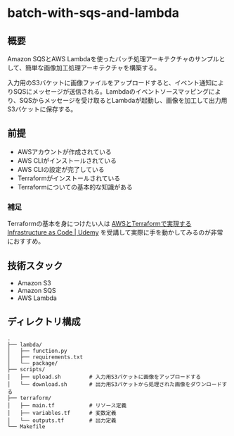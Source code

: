 # batch-with-sqs-and-lambda

## 概要

Amazon SQSとAWS Lambdaを使ったバッチ処理アーキテクチャのサンプルとして、簡単な画像加工処理アーキテクチャを構築する。

入力用のS3バケットに画像ファイルをアップロードすると、イベント通知によりSQSにメッセージが送信される。Lambdaのイベントソースマッピングにより、SQSからメッセージを受け取るとLambdaが起動し、画像を加工して出力用S3バケットに保存する。

## 前提

- AWSアカウントが作成されている
- AWS CLIがインストールされている
- AWS CLIの設定が完了している
- Terraformがインストールされている
- Terraformについての基本的な知識がある

### 補足

Terraformの基本を身につけたい人は [AWSとTerraformで実現するInfrastructure as Code | Udemy](https://www.udemy.com/course/iac-with-terraform/) を受講して実際に手を動かしてみるのが非常におすすめ。

## 技術スタック

- Amazon S3
- Amazon SQS
- AWS Lambda

## ディレクトリ構成

```text
.
├── lambda/
│   ├── function.py
│   ├── requirements.txt
│   └── package/
├── scripts/
│   ├── upload.sh         # 入力用S3バケットに画像をアップロードする
│   └── download.sh       # 出力用S3バケットから処理された画像をダウンロードする
├── terraform/
│   ├── main.tf           # リソース定義
│   ├── variables.tf      # 変数定義
│   └── outputs.tf        # 出力定義
└── Makefile
```
